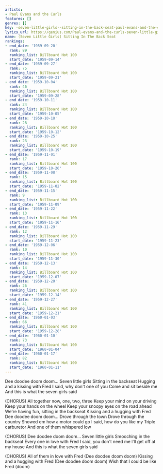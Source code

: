 ```yaml
---
artists:
- Paul Evans and the Curls
features: []
genres: []
key: -seven-little-girls--sitting-in-the-back-seat-paul-evans-and-the-curls
lyrics_url: https://genius.com/Paul-evans-and-the-curls-seven-little-girls-sitting-in-the-back-seat-lyrics
name: (Seven Little Girls) Sitting In The Back Seat
rankings:
- end_date: '1959-09-20'
  rank: 89
  ranking_list: Billboard Hot 100
  start_date: '1959-09-14'
- end_date: '1959-09-27'
  rank: 75
  ranking_list: Billboard Hot 100
  start_date: '1959-09-21'
- end_date: '1959-10-04'
  rank: 46
  ranking_list: Billboard Hot 100
  start_date: '1959-09-28'
- end_date: '1959-10-11'
  rank: 34
  ranking_list: Billboard Hot 100
  start_date: '1959-10-05'
- end_date: '1959-10-18'
  rank: 28
  ranking_list: Billboard Hot 100
  start_date: '1959-10-12'
- end_date: '1959-10-25'
  rank: 23
  ranking_list: Billboard Hot 100
  start_date: '1959-10-19'
- end_date: '1959-11-01'
  rank: 17
  ranking_list: Billboard Hot 100
  start_date: '1959-10-26'
- end_date: '1959-11-08'
  rank: 15
  ranking_list: Billboard Hot 100
  start_date: '1959-11-02'
- end_date: '1959-11-15'
  rank: 9
  ranking_list: Billboard Hot 100
  start_date: '1959-11-09'
- end_date: '1959-11-22'
  rank: 13
  ranking_list: Billboard Hot 100
  start_date: '1959-11-16'
- end_date: '1959-11-29'
  rank: 12
  ranking_list: Billboard Hot 100
  start_date: '1959-11-23'
- end_date: '1959-12-06'
  rank: 10
  ranking_list: Billboard Hot 100
  start_date: '1959-11-30'
- end_date: '1959-12-13'
  rank: 14
  ranking_list: Billboard Hot 100
  start_date: '1959-12-07'
- end_date: '1959-12-20'
  rank: 26
  ranking_list: Billboard Hot 100
  start_date: '1959-12-14'
- end_date: '1959-12-27'
  rank: 41
  ranking_list: Billboard Hot 100
  start_date: '1959-12-21'
- end_date: '1960-01-03'
  rank: 66
  ranking_list: Billboard Hot 100
  start_date: '1959-12-28'
- end_date: '1960-01-10'
  rank: 73
  ranking_list: Billboard Hot 100
  start_date: '1960-01-04'
- end_date: '1960-01-17'
  rank: 82
  ranking_list: Billboard Hot 100
  start_date: '1960-01-11'
---
```

Dee doodee doom doom...
Seven little girls
Sitting in the backseat
Hugging and a kissing with Fred
I said, why don't one of you
Come and sit beside me
And this is what the seven girls said

(CHORUS)
All together now, one, two, three
Keep your mind on your driving
Keep your hands on the wheel
Keep your snoopy eyes on the road ahead
We're having fun, sitting in the backseat
Kissing and a hugging with Fred
Dee doodee doom doom...
Drove through the town
Drove through the country
Showed em how a motor could go
I said, how do you like my
Triple carburetor
And one of them whispered low

(CHORUS)
Dee doodee doom doom...
Seven little girls
Smooching in the backseat
Every one in love with Fred
I said, you don't need me
I'll get off at my house
And this is what the seven girls said

(CHORUS)
All of them in love with Fred
(Dee doodee doom doom)
Kissing and a hugging with Fred
(Dee doodee doom doom)
Wish that I could be like Fred (doom)
